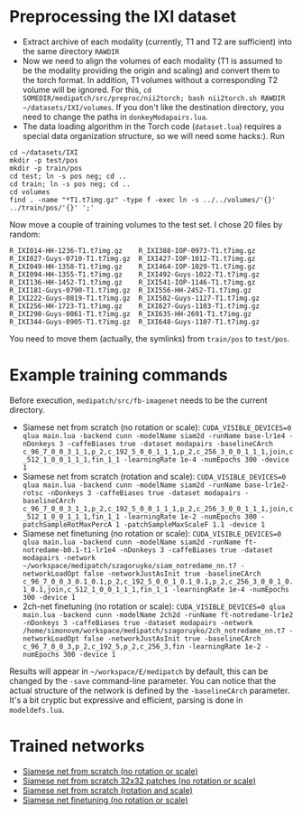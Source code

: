# Preprocessing the IXI dataset #
* Extract archive of each modality (currently, T1 and T2 are sufficient) into the same directory `RAWDIR`
* Now we need to align the volumes of each modality (T1 is assumed to be the modality providing the origin and scaling) and convert them to the torch format. In addition, T1 volumes without a corresponding T2 volume will be ignored. For this, `cd SOMEDIR/medipatch/src/preproc/nii2torch; bash nii2torch.sh RAWDIR ~/datasets/IXI/volumes`. If you don't like the destination directory, you need to change the paths in `donkeyModapairs.lua`.
* The data loading algorithm in the Torch code (`dataset.lua`) requires a special data organization structure, so we will need some hacks:). Run
```
cd ~/datasets/IXI
mkdir -p test/pos
mkdir -p train/pos
cd test; ln -s pos neg; cd ..
cd train; ln -s pos neg; cd ..
cd volumes
find . -name "*T1.t7img.gz" -type f -exec ln -s ../../volumes/'{}' ../train/pos/'{}' ';'
```
Now move a couple of training volumes to the test set. I chose 20 files by random:
```
R_IXI014-HH-1236-T1.t7img.gz    R_IXI388-IOP-0973-T1.t7img.gz
R_IXI027-Guys-0710-T1.t7img.gz  R_IXI427-IOP-1012-T1.t7img.gz
R_IXI049-HH-1358-T1.t7img.gz    R_IXI464-IOP-1029-T1.t7img.gz
R_IXI094-HH-1355-T1.t7img.gz    R_IXI492-Guys-1022-T1.t7img.gz
R_IXI136-HH-1452-T1.t7img.gz    R_IXI541-IOP-1146-T1.t7img.gz
R_IXI181-Guys-0790-T1.t7img.gz  R_IXI556-HH-2452-T1.t7img.gz
R_IXI222-Guys-0819-T1.t7img.gz  R_IXI582-Guys-1127-T1.t7img.gz
R_IXI256-HH-1723-T1.t7img.gz    R_IXI627-Guys-1103-T1.t7img.gz
R_IXI298-Guys-0861-T1.t7img.gz  R_IXI635-HH-2691-T1.t7img.gz
R_IXI344-Guys-0905-T1.t7img.gz  R_IXI648-Guys-1107-T1.t7img.gz
```
You need to move them (actually, the symlinks) from `train/pos` to `test/pos`.

# Example training commands #
Before execution, `medipatch/src/fb-imagenet` needs to be the current directory. 

* Siamese net from scratch (no rotation or scale): `CUDA_VISIBLE_DEVICES=0 qlua main.lua -backend cunn -modelName siam2d -runName base-lr1e4 -nDonkeys 3 -caffeBiases true -dataset modapairs -baselineCArch c_96_7_0_0_3_1_1,p_2,c_192_5_0_0_1_1_1,p_2,c_256_3_0_0_1_1_1,join,c_512_1_0_0_1_1_1,fin_1_1 -learningRate 1e-4 -numEpochs 300 -device 1`
* Siamese net from scratch (rotation and scale): `CUDA_VISIBLE_DEVICES=0 qlua main.lua -backend cunn -modelName siam2d -runName base-lr1e2-rotsc -nDonkeys 3 -caffeBiases true -dataset modapairs -baselineCArch c_96_7_0_0_3_1_1,p_2,c_192_5_0_0_1_1_1,p_2,c_256_3_0_0_1_1_1,join,c_512_1_0_0_1_1_1,fin_1_1 -learningRate 1e-2 -numEpochs 300 -patchSampleRotMaxPercA 1 -patchSampleMaxScaleF 1.1 -device 1 `
* Siamese net finetuning (no rotation or scale): `CUDA_VISIBLE_DEVICES=0 qlua main.lua -backend cunn -modelName siam2d -runName ft-notredame-b0.1-t1-lr1e4 -nDonkeys 3 -caffeBiases true -dataset modapairs -network ~/workspace/medipatch/szagoruyko/siam_notredame_nn.t7 -networkLoadOpt false -networkJustAsInit true -baselineCArch c_96_7_0_0_3_0.1_0.1,p_2,c_192_5_0_0_1_0.1_0.1,p_2,c_256_3_0_0_1_0.1_0.1,join,c_512_1_0_0_1_1_1,fin_1_1 -learningRate 1e-4 -numEpochs 300 -device 1`
* 2ch-net finetuning (no rotation or scale): `CUDA_VISIBLE_DEVICES=0 qlua main.lua -backend cunn -modelName 2ch2d -runName ft-notredame-lr1e2 -nDonkeys 3 -caffeBiases true -dataset modapairs -network /home/simonovm/workspace/medipatch/szagoruyko/2ch_notredame_nn.t7 -networkLoadOpt false -networkJustAsInit true -baselineCArch c_96_7_0_0_3,p_2,c_192_5,p_2,c_256_3,fin -learningRate 1e-2 -numEpochs 300 -device 1`

Results will appear in `~/workspace/E/medipatch` by default, this can be changed by the `-save` command-line parameter. You can notice that the actual structure of the network is defined by the `-baselineCArch` parameter. It's a bit cryptic but expressive and efficient, parsing is done in `modeldefs.lua`.

# Trained networks #
* [Siamese net from scratch (no rotation or scale)](http://imagine.enpc.fr/~simonovm/medipatch/nets/main-siam2d/20150712-205257-base-lr1e4/network.net)
* [Siamese net from scratch 32x32 patches (no rotation or scale)](http://imagine.enpc.fr/~simonovm/medipatch/nets/main-siam2d/20150712-205529-base-patch32-lr1e4/network.net)
* [Siamese net from scratch (rotation and scale)](http://imagine.enpc.fr/~simonovm/medipatch/nets/main-siam2d/20150715-102119-base-lr1e2-rotsc/network.net)
* [Siamese net finetuning (no rotation or scale)](http://imagine.enpc.fr/~simonovm/medipatch/nets/main-siam2d/20150712-205257-base-lr1e4/network.net)

